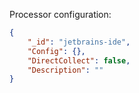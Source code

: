 Processor configuration:
```json
{
    "_id": "jetbrains-ide",
    "Config": {},
    "DirectCollect": false,
    "Description": ""
}
```
